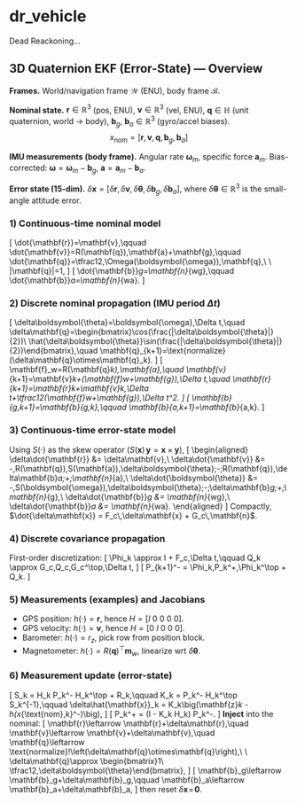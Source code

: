 # dr_vehicle
Dead Reackoning... 

 ## 3D Quaternion EKF (Error-State) — Overview

**Frames.**
World/navigation frame $\mathcal{W}$ (ENU), body frame $\mathcal{B}$.

**Nominal state.**
$\mathbf{r}\in\mathbb{R}^3$ (pos, ENU), $\mathbf{v}\in\mathbb{R}^3$ (vel, ENU),
$\mathbf{q}\in\mathbb{H}$ (unit quaternion, world $\to$ body),
$\mathbf{b}_g,\ \mathbf{b}_a\in\mathbb{R}^3$ (gyro/accel biases).
$$
x_{\text{nom}}=[\mathbf{r},\mathbf{v},\mathbf{q},\mathbf{b}_g,\mathbf{b}_a]
$$

**IMU measurements (body frame).**
Angular rate $\boldsymbol{\omega}_m$, specific force $\mathbf{a}_m$.
Bias-corrected: $\boldsymbol{\omega}=\boldsymbol{\omega}_m-\mathbf{b}_g$,
$\mathbf{a}=\mathbf{a}_m-\mathbf{b}_a$.

**Error state (15-dim).**
$\delta \mathbf{x}=[\delta\mathbf{r},\delta\mathbf{v},\delta\boldsymbol{\theta},\delta\mathbf{b}_g,\delta\mathbf{b}_a]$,
where $\delta\boldsymbol{\theta}\in\mathbb{R}^3$ is the small-angle attitude error.

### 1) Continuous-time nominal model
\[
\dot{\mathbf{r}}=\mathbf{v},\qquad
\dot{\mathbf{v}}=R(\mathbf{q})\,\mathbf{a}+\mathbf{g},\qquad
\dot{\mathbf{q}}=\tfrac12\,\Omega(\boldsymbol{\omega})\,\mathbf{q},\ \ \|\mathbf{q}\|=1,
\]
\[
\dot{\mathbf{b}}_g=\mathbf{n}_{wg},\qquad
\dot{\mathbf{b}}_a=\mathbf{n}_{wa}.
\]

### 2) Discrete nominal propagation (IMU period $\Delta t$)
\[
\delta\boldsymbol{\theta}=\boldsymbol{\omega}\,\Delta t,\quad
\delta\mathbf{q}=\begin{bmatrix}\cos(\frac{\|\delta\boldsymbol{\theta}\|}{2})\\ \hat{\delta\boldsymbol{\theta}}\sin(\frac{\|\delta\boldsymbol{\theta}\|}{2})\end{bmatrix},\quad
\mathbf{q}_{k+1}=\text{normalize}(\delta\mathbf{q}\otimes\mathbf{q}_k).
\]
\[
\mathbf{f}_w=R(\mathbf{q}_k)\,\mathbf{a},\quad
\mathbf{v}_{k+1}=\mathbf{v}_k+(\mathbf{f}_w+\mathbf{g})\,\Delta t,\quad
\mathbf{r}_{k+1}=\mathbf{r}_k+\mathbf{v}_k\,\Delta t+\tfrac12(\mathbf{f}_w+\mathbf{g})\,\Delta t^2.
\]
\[
\mathbf{b}_{g,k+1}=\mathbf{b}_{g,k},\qquad \mathbf{b}_{a,k+1}=\mathbf{b}_{a,k}.
\]

### 3) Continuous-time error-state model
Using $S(\cdot)$ as the skew operator ($S(\mathbf{x})\,\mathbf{y}=\mathbf{x}\times\mathbf{y}$),
\[
\begin{aligned}
\delta\dot{\mathbf{r}} &= \delta\mathbf{v},\\
\delta\dot{\mathbf{v}} &= -\,R(\mathbf{q})\,S(\mathbf{a})\,\delta\boldsymbol{\theta}\;-\;R(\mathbf{q})\,\delta\mathbf{b}_a\;+\;\mathbf{n}_{a},\\
\delta\dot{\boldsymbol{\theta}} &= -\,S(\boldsymbol{\omega})\,\delta\boldsymbol{\theta}\;-\;\delta\mathbf{b}_g\;+\;\mathbf{n}_{g},\\
\delta\dot{\mathbf{b}}_g &= \mathbf{n}_{wg},\\
\delta\dot{\mathbf{b}}_a &= \mathbf{n}_{wa}.
\end{aligned}
\]
Compactly, $\dot{\delta\mathbf{x}} = F_c\,\delta\mathbf{x} + G_c\,\mathbf{n}$.

### 4) Discrete covariance propagation
First-order discretization:
\[
\Phi_k \approx I + F_c\,\Delta t,\qquad
Q_k \approx G_c\,Q_c\,G_c^\top\,\Delta t,
\]
\[
P_{k+1}^- = \Phi_k\,P_k^+\,\Phi_k^\top + Q_k.
\]

### 5) Measurements (examples) and Jacobians
- GPS position: $h(\cdot)=\mathbf{r}$, hence $H=[I\ 0\ 0\ 0\ 0]$.
- GPS velocity: $h(\cdot)=\mathbf{v}$, hence $H=[0\ I\ 0\ 0\ 0]$.
- Barometer: $h(\cdot)=r_z$, pick row from position block.
- Magnetometer: $h(\cdot)=R(\mathbf{q})^\top \mathbf{m}_w$, linearize wrt $\delta\boldsymbol{\theta}$.

### 6) Measurement update (error-state)
\[
S_k = H_k P_k^- H_k^\top + R_k,\qquad
K_k = P_k^- H_k^\top S_k^{-1},\qquad
\delta\hat{\mathbf{x}}_k = K_k\big(\mathbf{z}_k - h(x_{\text{nom},k}^-)\big),
\]
\[
P_k^+ = (I - K_k H_k) P_k^-.
\]
**Inject** into the nominal:
\[
\mathbf{r}\leftarrow \mathbf{r}+\delta\mathbf{r},\quad
\mathbf{v}\leftarrow \mathbf{v}+\delta\mathbf{v},\quad
\mathbf{q}\leftarrow \text{normalize}\!\left(\delta\mathbf{q}\otimes\mathbf{q}\right),\ \ \delta\mathbf{q}\approx \begin{bmatrix}1\\ \tfrac12\,\delta\boldsymbol{\theta}\end{bmatrix},
\]
\[
\mathbf{b}_g\leftarrow \mathbf{b}_g+\delta\mathbf{b}_g,\qquad
\mathbf{b}_a\leftarrow \mathbf{b}_a+\delta\mathbf{b}_a,
\]
then reset $\delta\mathbf{x}\!=\!\mathbf{0}$.

